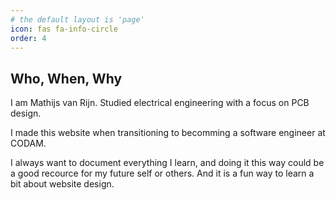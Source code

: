 ```yaml
---
# the default layout is 'page'
icon: fas fa-info-circle
order: 4
---
```


## Who, When, Why

I am Mathijs van Rijn. Studied electrical engineering with a focus on PCB design.

I made this website when transitioning to becomming a software engineer at CODAM.

I always want to document everything I learn, and doing it this way could be a good recource for my future self or others. And it is a fun way to learn a bit about website design.

